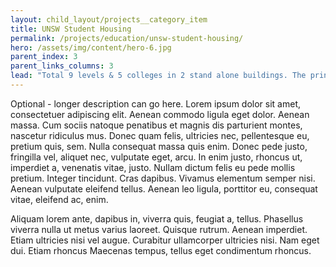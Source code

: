 ```yaml
---
layout: child_layout/projects__category_item
title: UNSW Student Housing
permalink: /projects/education/unsw-student-housing/
hero: /assets/img/content/hero-6.jpg
parent_index: 3
parent_links_columns: 3
lead: "Total 9 levels & 5 colleges in 2 stand alone buildings. The principles equivalent to 4 star Green Star were applied to this building. Construction Value: $100million"
---
```


Optional - longer description can go here. Lorem ipsum dolor sit amet, consectetuer adipiscing elit. Aenean commodo ligula eget dolor. Aenean massa. Cum sociis natoque penatibus et magnis dis parturient montes, nascetur ridiculus mus. Donec quam felis, ultricies nec, pellentesque eu, pretium quis, sem. Nulla consequat massa quis enim. Donec pede justo, fringilla vel, aliquet nec, vulputate eget, arcu. In enim justo, rhoncus ut, imperdiet a, venenatis vitae, justo. Nullam dictum felis eu pede mollis pretium. Integer tincidunt. Cras dapibus. Vivamus elementum semper nisi. Aenean vulputate eleifend tellus. Aenean leo ligula, porttitor eu, consequat vitae, eleifend ac, enim.

Aliquam lorem ante, dapibus in, viverra quis, feugiat a, tellus. Phasellus viverra nulla ut metus varius laoreet. Quisque rutrum. Aenean imperdiet. Etiam ultricies nisi vel augue. Curabitur ullamcorper ultricies nisi. Nam eget dui. Etiam rhoncus Maecenas tempus, tellus eget condimentum rhoncus.